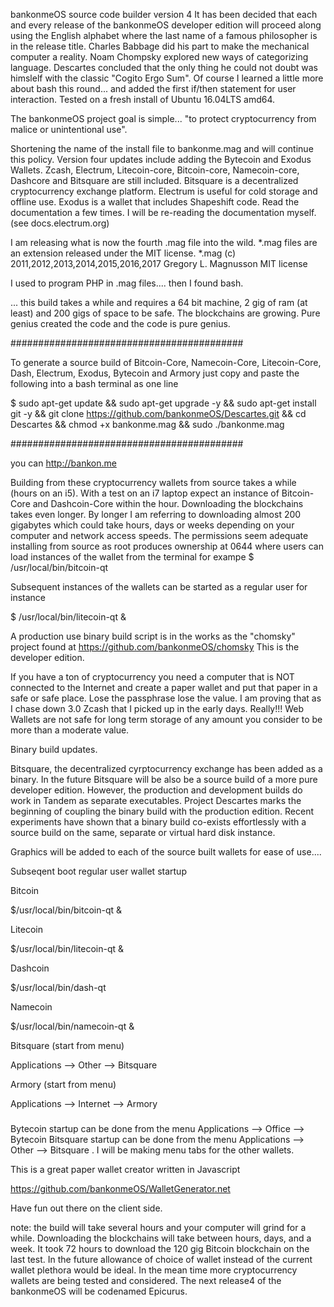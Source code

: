   bankonmeOS source code builder version 4 It has been decided that each and every release of the bankonmeOS developer edition will proceed along using the English alphabet where the last name of a famous philosopher is in the release title. Charles Babbage did his part to make the mechanical computer a reality. Noam Chompsky explored new ways of categorizing language. Descartes concluded that the only thing he could not doubt was himslelf with the classic "Cogito Ergo Sum". Of course I learned a little more about bash this round... and added the first if/then statement for user interaction. Tested on a fresh install of Ubuntu 16.04LTS amd64.

  The bankonmeOS project goal is simple... "to protect cryptocurrency from malice or unintentional use".

Shortening the name of the install file to bankonme.mag and will continue this policy. Version four updates include adding the Bytecoin and Exodus Wallets. Zcash, Electrum, Litecoin-core, Bitcoin-core, Namecoin-core, Dashcore and Bitsquare are still included. Bitsquare is a decentralized cryptocurrency exchange platform. Electrum is useful for cold storage and offline use. Exodus is a wallet that includes Shapeshift code. Read the documentation a few times. I will be re-reading the documentation myself. (see docs.electrum.org)

I am releasing what is now the fourth .mag file into the wild. *.mag files are an extension released under the MIT license. *.mag (c) 2011,2012,2013,2014,2015,2016,2017 Gregory L. Magnusson MIT license

I used to program PHP in .mag files.... then I found bash.

... this build takes a while and requires a 64 bit machine, 2 gig of ram (at least) and 200 gigs of space to be safe. The blockchains are growing. Pure genius created the code and the code is pure genius.

##########################################

To generate a source build of Bitcoin-Core, Namecoin-Core, Litecoin-Core, Dash, Electrum, Exodus, Bytecoin and Armory just copy and paste the following into a bash terminal as one line

$ sudo apt-get update && sudo apt-get upgrade -y && sudo apt-get install git -y && git clone https://github.com/bankonmeOS/Descartes.git && cd Descartes && chmod +x bankonme.mag && sudo ./bankonme.mag

##########################################

you can http://bankon.me

Building from these cryptocurrency wallets from source takes a while (hours on an i5). With a test on an i7 laptop expect an instance of Bitcoin-Core and Dashcoin-Core within the hour. Downloading the blockchains takes even longer. By longer I am referring to downloading almost 200 gigabytes which could take hours, days or weeks depending on your computer and network access speeds. The permissions seem adequate installing from source as root produces ownership at 0644 where users can load instances of the wallet from the terminal for exampe $ /usr/local/bin/bitcoin-qt

Subsequent instances of the wallets can be started as a regular user for instance

$ /usr/local/bin/litecoin-qt &

A production use binary build script is in the works as the "chomsky" project found at https://github.com/bankonmeOS/chomsky 
This is the developer edition. 

If you have a ton of cryptocurrency you need a computer that is NOT connected to the Internet and create a paper wallet and put that paper in a safe or safe place. Lose the passphrase lose the value. I am proving that as I chase down 3.0 Zcash that I picked up in the early days. Really!!! Web Wallets are not safe for long term storage of any amount you consider to be more than a moderate value. 

Binary build updates. 

Bitsquare, the decentralized cyrptocurrency exchange has been added as a binary. In the future Bitsquare will be also be a source build of a more pure developer edition. However, the production and development builds do work in Tandem as separate executables. Project Descartes marks the beginning of coupling the binary build with the production edition. Recent experiments have shown that a binary build co-exists effortlessly with a source build on the same, separate or virtual hard disk instance.

Graphics will be added to each of the source built wallets for ease of use....

Subseqent boot regular user wallet startup

Bitcoin

$/usr/local/bin/bitcoin-qt &

Litecoin

$/usr/local/bin/litecoin-qt &

Dashcoin

$/usr/local/bin/dash-qt

Namecoin

$/usr/local/bin/namecoin-qt &

Bitsquare (start from menu)

Applications --> Other --> Bitsquare

Armory (start from menu)

Applications --> Internet --> Armory

###

Bytecoin startup can be done from the menu Applications --> Office --> Bytecoin
Bitsquare startup can be done from the menu Applications --> Other --> Bitsquare
. I will be making menu tabs for the other wallets.

This is a great paper wallet creator written in Javascript

https://github.com/bankonmeOS/WalletGenerator.net

Have fun out there on the client side.

note: the build will take several hours and your computer will grind for a while. Downloading the blockchains will take between hours, days, and a week. It took 72 hours to download the 120 gig Bitcoin blockchain on the last test. In the future allowance of choice of wallet instead of the current wallet plethora would be ideal. In the mean time more cryptocurrency wallets are being tested and considered. The next release4 of the bankonmeOS will be codenamed Epicurus.
